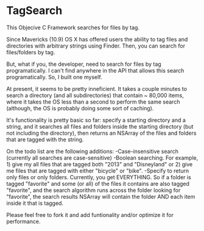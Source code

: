 # TagSearch
This Objecive C Framework searches for files by tag.

Since Mavericks (10.9) OS X has offered users the ability to tag files and directories with arbitrary strings using Finder.
Then, you can search for files/folders by tag.

But, what if you, the developer, need to search for files by tag programatically. I can't find anywhere in the API that allows this search programatically. So, I built one myself.

At present, it seems to be pretty inneficient. It takes a couple minutes to search a directory (and all subdirectories) that contain ~ 80,000 items, where it takes the OS less than a second to perform the same search (although, the OS is probably doing some sort of caching).

It's functionality is pretty basic so far: specify a starting directory and a string, and it searches all files and folders inside the starting directory (but not including the directory), then returns an NSArray of the files and folders that are tagged with the string.

On the todo list are the following additions:
-Case-insensitive search (currently all searches are case-sensitive)
-Boolean searching. For example, 1) give my all files that are tagged both "2013" and "Disneyland" or 2) give me files that are tagged with either "bicycle" or "bike".
-Specify to return only files or only folders. Currently, you get EVERYTHING. So if a folder is tagged "favorite" and some (or all) of the files it contains are also tagged "favorite", and the search algorithm runs across the folder looking for "favorite", the search results NSArray will contain the folder AND each item inside it that is tagged.

Please feel free to fork it and add funtionality and/or optimize it for performance.
